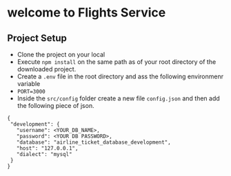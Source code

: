 # welcome to Flights Service

## Project Setup

 - Clone the project on your local
 - Execute `npm install` on the same path as of your root directory of the downloaded project.
 - Create a `.env` file in the root directory and ass the following environmenr variable
 - `PORT=3000`
 - Inside the `src/config` folder create a new file `config.json` and then add the following piece of json.

 ```
 {
  "development": {
    "username": <YOUR_DB_NAME>,
    "password": <YOUR DB PASSWORD>,
    "database": "airline_ticket_database_development",
    "host": "127.0.0.1",
    "dialect": "mysql"
  }
}

```
